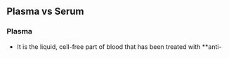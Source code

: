## Plasma vs Serum

### Plasma
- It is the liquid, cell-free part of blood that has been treated with **anti-